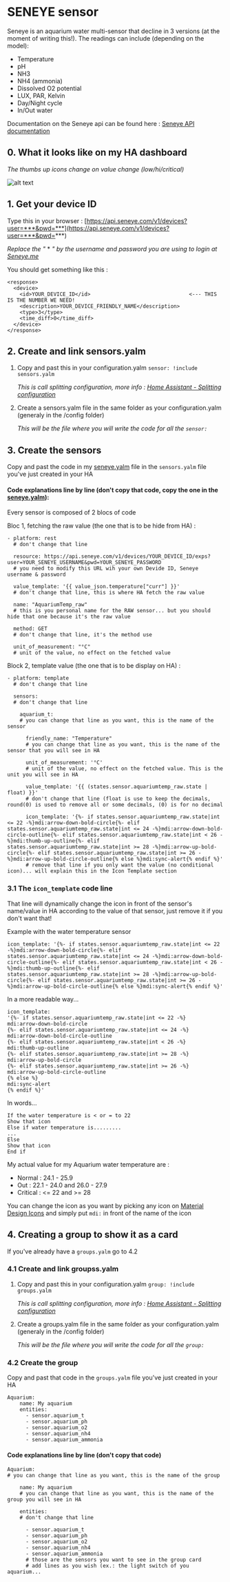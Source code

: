 # SENEYE sensor

Seneye is an aquarium water multi-sensor that decline in 3 versions (at the moment of writing this!).
The readings can include (depending on the model):

- Temperature
- pH
- NH3
- NH4 (ammonia)
- Dissolved O2 potential
- LUX, PAR, Kelvin
- Day/Night cycle
- In/Out water

Documentation on the Seneye api can be found here : [Seneye API documentation](https://api.seneye.com/)

## 0. What it looks like on my HA dashboard

*The thumbs up icons change on value change (low/hi/critical)*

![alt text](AnimauxPannel.jpg)

## 1. Get your device ID

Type this in your browser : [https://api.seneye.com/v1/devices?user=***&pwd=***](https://api.seneye.com/v1/devices?user=***&pwd=***)

*Replace the "* * *" by the username and password you are using to login at [Seneye.me](https://www.seneye.me/)*

You should get something like this :
```
<response>
  <device>
    <id>YOUR_DEVICE_ID</id>                                <--- THIS IS THE NUMBER WE NEED!
    <description>YOUR_DEVICE_FRIENDLY_NAME</description>
    <type>3</type>
    <time_diff>0</time_diff>
  </device>
</response>
```

## 2. Create and link sensors.yalm

1. Copy and past this in your configuration.yalm ```sensor: !include sensors.yalm```

   *This is call splitting configuration, more info : [Home Assistant - Splitting configuration](https://home-assistant.io/docs/configuration/splitting_configuration/)*
   
2. Create a sensors.yalm file in the same folder as your configuration.yalm (generaly in the /config folder)

   *This will be the file where you will write the code for all the ```sensor:```*


## 3. Create the sensors

Copy and past the code in my [seneye.yalm](seneye.yalm) file in the ```sensors.yalm``` file you've just created in your HA

#### Code explanations line by line (don't copy that code, copy the one in the [seneye.yalm](seneye.yalm)):

Every sensor is composed of 2 blocs of code

   Bloc 1, fetching the raw value (the one that is to be hide from HA) :

```
- platform: rest
  # don't change that line
  
  resource: https://api.seneye.com/v1/devices/YOUR_DEVICE_ID/exps?user=YOUR_SENEYE_USERNAME&pwd=YOUR_SENEYE_PASSWORD
  # you need to modify this URL wih your own Devide ID, Seneye username & password
  
  value_template: '{{ value_json.temperature["curr"] }}'
  # don't change that line, this is where HA fetch the raw value
  
  name: "AquariumTemp_raw"
  # this is you personal name for the RAW sensor... but you should hide that one because it's the raw value
  
  method: GET
  # don't change that line, it's the method use 
  
  unit_of_measurement: "°C"
  # unit of the value, no effect on the fetched value
```

   Block 2, template value (the one that is to be display on HA) :
   
```
- platform: template
  # don't change that line
  
  sensors:
  # don't change that line
  
    aquarium_t:
    # you can change that line as you want, this is the name of the sensor
    
      friendly_name: "Temperature"
      # you can change that line as you want, this is the name of the sensor that you will see in HA
      
      unit_of_measurement: '°C'
      # unit of the value, no effect on the fetched value. This is the unit you will see in HA
      
      value_template: '{{ (states.sensor.aquariumtemp_raw.state | float) }}'
      # don't change that line (float is use to keep the decimals, round(0) is used to remove all or some decimals, (0) is for no decimal
      
      icon_template: '{%- if states.sensor.aquariumtemp_raw.state|int <= 22 -%}mdi:arrow-down-bold-circle{%- elif states.sensor.aquariumtemp_raw.state|int <= 24 -%}mdi:arrow-down-bold-circle-outline{%- elif states.sensor.aquariumtemp_raw.state|int < 26 -%}mdi:thumb-up-outline{%- elif states.sensor.aquariumtemp_raw.state|int >= 28 -%}mdi:arrow-up-bold-circle{%- elif states.sensor.aquariumtemp_raw.state|int >= 26 -%}mdi:arrow-up-bold-circle-outline{% else %}mdi:sync-alert{% endif %}'
      # remove that line if you only want the value (no conditional icon)... will explain this in the Icon Template section
```
### 3.1 The ```icon_template``` code line

That line will dynamically change the icon in front of the sensor's name/value in HA according to the value of that sensor, just remove it if you don't want that!

Example with the water temperature sensor

```
icon_template: '{%- if states.sensor.aquariumtemp_raw.state|int <= 22 -%}mdi:arrow-down-bold-circle{%- elif states.sensor.aquariumtemp_raw.state|int <= 24 -%}mdi:arrow-down-bold-circle-outline{%- elif states.sensor.aquariumtemp_raw.state|int < 26 -%}mdi:thumb-up-outline{%- elif states.sensor.aquariumtemp_raw.state|int >= 28 -%}mdi:arrow-up-bold-circle{%- elif states.sensor.aquariumtemp_raw.state|int >= 26 -%}mdi:arrow-up-bold-circle-outline{% else %}mdi:sync-alert{% endif %}'
```

In a more readable way...
```
icon_template: 
'{%- if states.sensor.aquariumtemp_raw.state|int <= 22 -%}
mdi:arrow-down-bold-circle
{%- elif states.sensor.aquariumtemp_raw.state|int <= 24 -%}
mdi:arrow-down-bold-circle-outline
{%- elif states.sensor.aquariumtemp_raw.state|int < 26 -%}
mdi:thumb-up-outline
{%- elif states.sensor.aquariumtemp_raw.state|int >= 28 -%}
mdi:arrow-up-bold-circle
{%- elif states.sensor.aquariumtemp_raw.state|int >= 26 -%}
mdi:arrow-up-bold-circle-outline
{% else %}
mdi:sync-alert
{% endif %}'
```

In words...
```
If the water temperature is < or = to 22
Show that icon
Else if water temperature is.........
...
Else
Show that icon
End if
```
My actual value for my Aquarium water temperature are :

- Normal : 24.1 - 25.9
- Out : 22.1 - 24.0 and 26.0 - 27.9
- Critical : <= 22 and >= 28

You can change the icon as you want by picking any icon on [Material Design Icons](https://materialdesignicons.com/) and simply put ```mdi:``` in front of the name of the icon

## 4. Creating a group to show it as a card

If you've already have a ```groups.yalm``` go to 4.2

### 4.1 Create and link groupss.yalm

1. Copy and past this in your configuration.yalm ```group: !include groups.yalm```

   *This is call splitting configuration, more info : [Home Assistant - Splitting configuration](https://home-assistant.io/docs/configuration/splitting_configuration/)*
   
2. Create a groups.yalm file in the same folder as your configuration.yalm (generaly in the /config folder)

   *This will be the file where you will write the code for all the ```group:```*
   
 ### 4.2 Create the group
 
 Copy and past that code in the ```groups.yalm``` file you've just created in your HA
```
Aquarium:
    name: My aquarium
    entities:
      - sensor.aquarium_t
      - sensor.aquarium_ph
      - sensor.aquarium_o2
      - sensor.aquarium_nh4
      - sensor.aquarium_ammonia
```

 #### Code explanations line by line (don't copy that code)
```
Aquarium:
# you can change that line as you want, this is the name of the group

    name: My aquarium
    # you can change that line as you want, this is the name of the group you will see in HA
    
    entities:
    # don't change that line
    
      - sensor.aquarium_t
      - sensor.aquarium_ph
      - sensor.aquarium_o2
      - sensor.aquarium_nh4
      - sensor.aquarium_ammonia
      # those are the sensors you want to see in the group card
      # add lines as you wish (ex.: the light switch of you aquarium...
```
